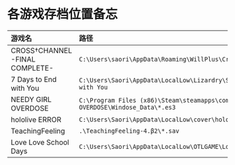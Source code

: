 # 各游戏存档位置备忘

| 游戏名   | 路径  |
| :------ | :---- |
| CROSS†CHANNEL -FINAL COMPLETE- | `C:\Users\saori\AppData\Roaming\WillPlus\CrossChannel` |
| 7 Days to End with You | `C:\Users\Saori\AppData\LocalLow\Lizardry\Seven Days to End with You` |
| NEEDY GIRL OVERDOSE | `C:\Program Files (x86)\Steam\steamapps\common\NEEDY GIRL OVERDOSE\Windose_Data\*.es3` |
| hololive ERROR | `C:\Users\Saori\AppData\LocalLow\cover\hololive ERROR` |
| TeachingFeeling | `.\TeachingFeeling-4.β2\*.sav`  |
| Love Love School Days | `C:\Users\Saori\AppData\LocalLow\OTLGAME\LoveLoveSchoolDays` |

